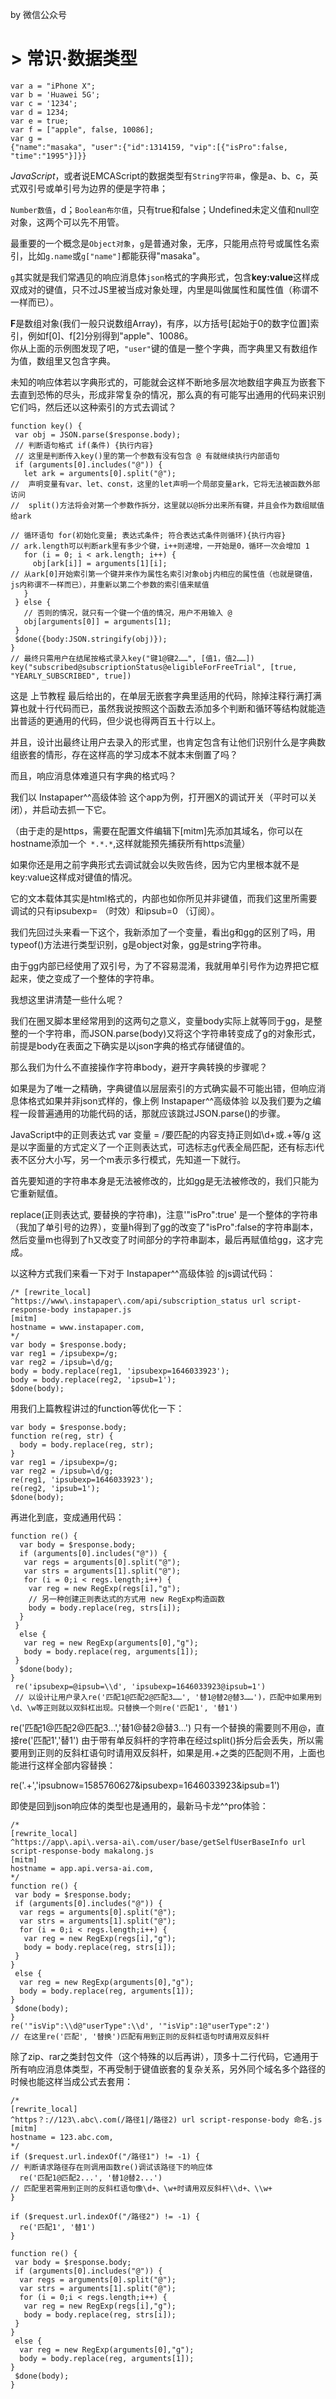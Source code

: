 by 微信公众号<iosplay>

# > 常识·数据类型
```
var a = "iPhone X";
var b = 'Huawei 5G';
var c = '1234';
var d = 1234;
var e = true;
var f = ["apple", false, 10086];
var g = 
{"name":"masaka", "user":{"id":1314159, "vip":[{"isPro":false, "time":"1995"}]}}
```

*JavaScript*，或者说EMCAScript的数据类型有`String字符串`，像是a、b、c，英式双引号或单引号为边界的便是字符串；

`Number数值`，d；`Boolean布尔值`，只有true和false；Undefined未定义值和null空对象，这两个可以先不用管。

最重要的一个概念是`Object对象`，`g`是普通对象，无序，只能用点符号或属性名索引，比如`g.name`或`g["name"]`都能获得"masaka"。


`g`其实就是我们常遇见的响应消息体`json`格式的字典形式，包含**key:value**这样成双成对的键值，只不过JS里被当成对象处理，内里是叫做属性和属性值（称谓不一样而已）。

**F**是数组对象(我们一般只说数组Array)，有序，以方括号[起始于0的数字位置]索引，例如f[0]、f[2]分别得到"apple"、10086。              
你从上面的示例图发现了吧，`"user"`键的值是一整个字典，而字典里又有数组作为值，数组里又包含字典。



未知的响应体若以字典形式的，可能就会这样不断地多层次地数组字典互为嵌套下去直到恐怖的尽头，形成非常复杂的情况，那么真的有可能写出通用的代码来识别它们吗，然后还以这种索引的方式去调试？

```
function key() {
 var obj = JSON.parse($response.body);
 // 判断语句格式 if(条件) {执行内容}
 // 这里是判断传入key()里的第一个参数有没有包含 @ 有就继续执行内部语句
 if (arguments[0].includes("@")) { 
   let ark = arguments[0].split("@");
//  声明变量有var、let、const，这里的let声明一个局部变量ark，它将无法被函数外部访问
//  split()方法将会对第一个参数作拆分，这里就以@拆分出来所有键，并且会作为数组赋值给ark
 
// 循环语句 for(初始化变量; 表达式条件; 符合表达式条件则循环){执行内容}
// ark.length可以判断ark里有多少个键，i++则递增，一开始是0，循环一次会增加 1
   for (i = 0; i < ark.length; i++) {
     obj[ark[i]] = arguments[1][i];
// 从ark[0]开始索引第一个键并来作为属性名索引对象obj内相应的属性值（也就是键值，js内称谓不一样而已），并重新以第二个参数的索引值来赋值          
   }
 } else {
   // 否则的情况，就只有一个键一个值的情况，用户不用输入 @
   obj[arguments[0]] = arguments[1];
 }
 $done({body:JSON.stringify(obj)});
}
// 最终只需用户在结尾按格式录入key("键1@键2……", [值1，值2……])
key("subscribed@subscriptionStatus@eligibleForFreeTrial", [true, "YEARLY_SUBSCRIBED", true])
```

这是 上节教程 最后给出的，在单层无嵌套字典里适用的代码，除掉注释行满打满算也就十行代码而已，虽然我说按照这个函数去添加多个判断和循环等结构就能造出普适的更通用的代码，但少说也得两百五十行以上。

并且，设计出最终让用户去录入的形式里，也肯定包含有让他们识别什么是字典数组嵌套的情形，存在这样高的学习成本不就本末倒置了吗？

而且，响应消息体难道只有字典的格式吗？



我们以  Instapaper^^高级体验 这个app为例，打开圈X的调试开关（平时可以关闭），并启动去抓一下它。

（由于走的是https，需要在配置文件编辑下[mitm]先添加其域名，你可以在hostname添加一个` *.*.*`,这样就能预先捕获所有https流量）



如果你还是用之前字典形式去调试就会以失败告终，因为它内里根本就不是key:value这样成对键值的情况。



它的文本载体其实是html格式的，内部也如你所见并非键值，而我们这里所需要调试的只有ipsubexp= （时效）和ipsub=0 （订阅）。



我们先回过头来看一下这个，我新添加了一个变量，看出g和gg的区别了吗，用typeof()方法进行类型识别，g是object对象，gg是string字符串。

由于gg内部已经使用了双引号，为了不容易混淆，我就用单引号作为边界把它框起来，使之变成了一个整体的字符串。

我想这里讲清楚一些什么呢？



我们在圈叉脚本里经常用到的这两句之意义，变量body实际上就等同于gg，是整整的一个字符串，而JSON.parse(body)又将这个字符串转变成了g的对象形式，前提是body在表面之下确实是以json字典的格式存储键值的。

那么我们为什么不直接操作字符串body，避开字典转换的步骤呢？

如果是为了唯一之精确，字典键值以层层索引的方式确实最不可能出错，但响应消息体格式如果并非json式样的，像上例 Instapaper^^高级体验 以及我们要为之编程一段普遍通用的功能代码的话，那就应该跳过JSON.parse()的步骤。

JavaScript中的正则表达式
var 变量 = /要匹配的内容支持正则如\d+或.+等/g 这是以字面量的方式定义了一个正则表达式，可选标志g代表全局匹配，还有标志i代表不区分大小写，另一个m表示多行模式，先知道一下就行。



首先要知道的字符串本身是无法被修改的，比如gg是无法被修改的，我们只能为它重新赋值。

replace(正则表达式, 要替换的字符串)，注意'"isPro":true' 是一个整体的字符串（我加了单引号的边界），变量h得到了gg的改变了"isPro":false的字符串副本，然后变量m也得到了h又改变了时间部分的字符串副本，最后再赋值给gg，这才完成。

以这种方式我们来看一下对于 Instapaper^^高级体验 的js调试代码：
```
/* [rewrite_local]
^https://www\.instapaper\.com/api/subscription_status url script-response-body instapaper.js
[mitm]
hostname = www.instapaper.com,
*/
var body = $response.body;
var reg1 = /ipsubexp=/g;
var reg2 = /ipsub=\d/g;
body = body.replace(reg1, 'ipsubexp=1646033923');
body = body.replace(reg2, 'ipsub=1');
$done(body);
```
用我们上篇教程讲过的function等优化一下：
```
var body = $response.body;
function re(reg, str) {
  body = body.replace(reg, str);
}
var reg1 = /ipsubexp=/g;
var reg2 = /ipsub=\d/g;
re(reg1, 'ipsubexp=1646033923');
re(reg2, 'ipsub=1');
$done(body);
```
再进化到底，变成通用代码：
```
function re() {
  var body = $response.body;
  if (arguments[0].includes("@")) {
   var regs = arguments[0].split("@");
   var strs = arguments[1].split("@");
   for (i = 0;i < regs.length;i++) {
    var reg = new RegExp(regs[i],"g");
    // 另一种创建正则表达式的方式用 new RegExp构造函数
    body = body.replace(reg, strs[i]);
  }
 }
  else {
   var reg = new RegExp(arguments[0],"g");
   body = body.replace(reg, arguments[1]);
 }
  $done(body);
}
 re('ipsubexp=@ipsub=\\d', 'ipsubexp=1646033923@ipsub=1')
 // 以设计让用户录入re('匹配1@匹配2@匹配3……', '替1@替2@替3……')，匹配中如果用到\d、\w等正则就以双斜杠出现。只替换一个则re('匹配1', '替1')

```
re('匹配1@匹配2@匹配3...','替1@替2@替3...') 只有一个替换的需要则不用@，直接re('匹配1','替1') 由于带有单反斜杆的字符串在经过split()拆分后会丢失，所以需要用到正则的反斜杠语句时请用双反斜杆，如果是用.+之类的匹配则不用，上面也能进行这样全部内容替换：

re('.+','ipsubnow=1585760627&ipsubexp=1646033923&ipsub=1')

即使是回到json响应体的类型也是通用的，最新马卡龙^^pro体验：      

```
/*
[rewrite_local]
^https://app\.api\.versa-ai\.com/user/base/getSelfUserBaseInfo url script-response-body makalong.js
[mitm]
hostname = app.api.versa-ai.com,
*/ 
function re() {
 var body = $response.body;
 if (arguments[0].includes("@")) {
  var regs = arguments[0].split("@");
  var strs = arguments[1].split("@");
  for (i = 0;i < regs.length;i++) {
   var reg = new RegExp(regs[i],"g");
   body = body.replace(reg, strs[i]);
 }
}
 else {
  var reg = new RegExp(arguments[0],"g");
  body = body.replace(reg, arguments[1]);
}
 $done(body);
}
re('"isVip":\\d@"userType":\\d', '"isVip":1@"userType":2')
// 在这里re('匹配', '替换')匹配有用到正则的反斜杠语句时请用双反斜杆
```

除了zip、rar之类封包文件（这个特殊的以后再讲），顶多十二行代码，它通用于所有响应消息体类型，不再受制于键值嵌套的复杂关系，另外同个域名多个路径的时候也能这样当成公式去套用：

```
/*
[rewrite_local]
^https？://123\.abc\.com(/路径1|/路径2) url script-response-body 命名.js
[mitm]
hostname = 123.abc.com,
*/ 
if ($request.url.indexOf("/路径1") != -1) {
// 判断请求路径存在则调用函数re()调试该路径下的响应体
  re('匹配1@匹配2...', '替1@替2...') 
// 匹配里若需用到正则的反斜杠语句像\d+、\w+时请用双反斜杆\\d+、\\w+
}

if ($request.url.indexOf("/路径2") != -1) {
  re('匹配1', '替1')
}

function re() {
 var body = $response.body;
 if (arguments[0].includes("@")) {
  var regs = arguments[0].split("@");
  var strs = arguments[1].split("@");
  for (i = 0;i < regs.length;i++) {
   var reg = new RegExp(regs[i],"g");
   body = body.replace(reg, strs[i]);
 }
}
 else {
  var reg = new RegExp(arguments[0],"g");
  body = body.replace(reg, arguments[1]);
}
 $done(body);
}
```